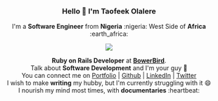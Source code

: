 ### **<p align='center'>Hello 👋 I'm Taofeek Olalere</p>**

<p align='center'>I'm a <strong>Software Engineer</strong> from <strong>Nigeria</strong> :nigeria: West Side of <strong>Africa</strong> :earth_africa:	</p>

<p align='center'> <img src='https://github-readme-stats.vercel.app/api?username=teekaytech&show_icons=true&theme=dark'> </p>


<p align='center'>
  <b>Ruby on Rails Developer</b> at <strong><a href='https://www.bowerbird.io' target='_blank'>BowerBird</a></strong>.<br />
  Talk about <strong>Software Development</strong> and I'm your guy 👯 <br />
  You can connect me on <a href="https://taofeekolalere.me/">Portfolio</a> | <a href="https://github.com/teekaytech">Github</a> | <a href="https://linkedin.com/in/olaleretaofeek">LinkedIn</a> | <a href="https://twitter.com/ola_lere">Twitter</a> <br />
  I wish to make <strong>writing</strong> my hubby, but I'm currently struggling with it 😄 <br />
  I nourish my mind most times, with <strong>documentaries</strong> :heartbeat:
</p>
<!--
**teekaytech/teekaytech** is a ✨ _special_ ✨ repository because its `README.md` (this file) appears on your GitHub profile.

Here are some ideas to get you started:

- 🔭 I’m currently working on ...
- 🌱 I’m currently learning ...
- 👯 I’m looking to collaborate on ...
- 🤔 I’m looking for help with ...
- 💬 Ask me about ...
- 📫 How to reach me: ...
- 😄 Pronouns: ...
- ⚡ Fun fact: ...
-->

<a href="https://app.daily.dev/teekaytech"><img src="https://api.daily.dev/devcards/72e117797f3f4f5f821e955d6a7215b2.png?r=her" width="400" alt="Taofeek Olalere's Dev Card"/></a>
